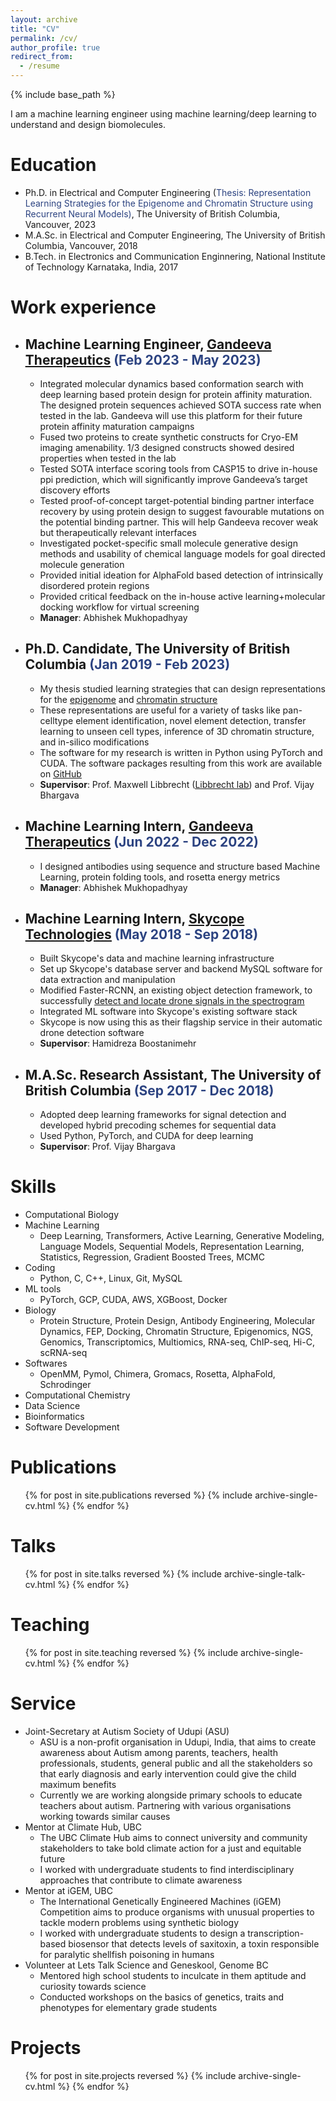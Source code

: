 ```yaml
---
layout: archive
title: "CV"
permalink: /cv/
author_profile: true
redirect_from:
  - /resume
---
```


{% include base_path %}
 
I am a machine learning engineer using machine learning/deep learning to understand and design biomolecules.

Education
======
* Ph.D. in Electrical and Computer Engineering (<span style="color:#2C4381">Thesis: Representation Learning Strategies for the Epigenome and Chromatin Structure using Recurrent Neural Models)</span>, The University of British Columbia, Vancouver, 2023 
* M.A.Sc. in Electrical and Computer Engineering, The University of British Columbia, Vancouver, 2018
* B.Tech. in Electronics and Communication Enginnering, National Institute of Technology Karnataka, India, 2017 

Work experience
======
* ## Machine Learning Engineer, <a href="https://www.gandeeva.com/"><u>Gandeeva Therapeutics</u></a> <span style="color:#2C4381">(Feb 2023 - May 2023)</span> 
  * Integrated molecular dynamics based conformation search with deep learning based protein design for protein affinity maturation. The designed protein sequences achieved SOTA success rate when tested in the lab. Gandeeva will use this platform for their future protein affinity maturation campaigns
  * Fused two proteins to create synthetic constructs for Cryo-EM imaging amenability. 1/3 designed constructs showed desired properties when tested in the lab
  * Tested SOTA interface scoring tools from CASP15 to drive in-house ppi prediction, which will significantly improve Gandeeva’s target discovery efforts
  * Tested proof-of-concept target-potential binding partner interface recovery by using protein design to suggest favourable mutations on the potential binding partner. This will help Gandeeva recover weak but therapeutically relevant interfaces
  * Investigated pocket-specific small molecule generative design methods and usability of chemical language models for goal directed molecule generation
  * Provided initial ideation for AlphaFold based detection of intrinsically disordered protein regions
  * Provided critical feedback on the in-house active learning+molecular docking workflow for virtual screening
  * **Manager**: Abhishek Mukhopadhyay

* ## Ph.D. Candidate, The University of British Columbia <span style="color:#2C4381">(Jan 2019 - Feb 2023)</span> 
  * My thesis studied learning strategies that can design representations for the <a href="https://kevinbdsouza.github.io/publications/epilstm"><u>epigenome</u></a> and <a href="https://kevinbdsouza.github.io/publications/hiclstm"><u>chromatin structure</u></a>
  * These representations are useful for a variety of tasks like pan-celltype element identification, novel element detection, transfer learning to unseen cell types, inference of 3D chromatin structure, and in-silico modifications
  * The software for my research is written in Python using PyTorch and CUDA. The software packages resulting from this work are available on <a href="https://github.com/kevinbdsouza"><u>GitHub</u></a>
  * **Supervisor**: Prof. Maxwell Libbrecht (<a href="https://www.libbrechtlab.com"><u>Libbrecht lab</u></a>) and Prof. Vijay Bhargava

* ## Machine Learning Intern, <a href="https://www.gandeeva.com/"><u>Gandeeva Therapeutics</u></a> <span style="color:#2C4381">(Jun 2022 - Dec 2022)</span> 
  * I designed antibodies using sequence and structure based Machine Learning, protein folding tools, and rosetta energy metrics
  * **Manager**: Abhishek Mukhopadhyay

* ## Machine Learning Intern, <a href="https://www.skycope.com/"><u>Skycope Technologies</u></a> <span style="color:#2C4381"> (May 2018 - Sep 2018)</span>
  * Built Skycope's data and machine learning infrastructure 
  * Set up Skycope's database server and backend MySQL software for data extraction and manipulation 
  * Modified Faster-RCNN, an existing object detection framework, to successfully <a href="https://kevinbdsouza.github.io/publications/frcnn"><u>detect and locate drone signals in the spectrogram</u></a>
  * Integrated ML software into Skycope's existing software stack 
  * Skycope is now using this as their flagship service in their automatic drone detection software
  * **Supervisor**: Hamidreza Boostanimehr

* ## M.A.Sc. Research Assistant, The University of British Columbia <span style="color:#2C4381"> (Sep 2017 - Dec 2018)</span>
  * Adopted deep learning frameworks for signal detection and developed hybrid precoding schemes for sequential data
  * Used Python, PyTorch, and CUDA for deep learning
  * **Supervisor**: Prof. Vijay Bhargava

  
Skills
======
* Computational Biology
* Machine Learning 
  * Deep Learning, Transformers, Active Learning, Generative Modeling, Language Models, Sequential Models, Representation Learning, Statistics, Regression, Gradient Boosted Trees, MCMC
* Coding 
  * Python, C, C++, Linux, Git, MySQL
* ML tools 
  * PyTorch, GCP, CUDA, AWS, XGBoost, Docker
* Biology 
  * Protein Structure, Protein Design, Antibody Engineering, Molecular Dynamics, FEP, Docking, Chromatin Structure, Epigenomics, NGS, Genomics, Transcriptomics, Multiomics, RNA-seq, ChIP-seq, Hi-C, scRNA-seq
* Softwares
  * OpenMM, Pymol, Chimera, Gromacs, Rosetta, AlphaFold, Schrodinger
* Computational Chemistry
* Data Science 
* Bioinformatics
* Software Development 



Publications
======
  <ul>{% for post in site.publications reversed %}
    {% include archive-single-cv.html %}
  {% endfor %}</ul>
  
Talks
======
  <ul>{% for post in site.talks reversed %}
    {% include archive-single-talk-cv.html %}
  {% endfor %}</ul>
  
Teaching
======
  <ul>{% for post in site.teaching reversed %}
    {% include archive-single-cv.html %}
  {% endfor %}</ul>
  
Service 
======
* Joint-Secretary at Autism Society of Udupi (ASU)
  * ASU is a non-profit organisation in Udupi, India, that aims to create awareness about Autism among parents, teachers, health professionals, students, general public and all the stakeholders so that early diagnosis and early intervention could give the child maximum benefits
  * Currently we are working alongside primary schools to educate teachers about autism. Partnering with various organisations working towards similar causes 
* Mentor at Climate Hub, UBC
  * The UBC Climate Hub aims to connect university and community stakeholders to take bold climate action for a just and equitable future
  * I worked with undergraduate students to find interdisciplinary approaches that contribute to climate awareness
* Mentor at iGEM, UBC
  * The International Genetically Engineered Machines (iGEM) Competition aims to produce organisms with unusual properties to tackle modern problems using synthetic biology
  * I worked with undergraduate students to design a transcription-based biosensor that detects levels of saxitoxin, a toxin responsible for paralytic shellfish poisoning in humans
* Volunteer at Lets Talk Science and Geneskool, Genome BC
  * Mentored high school students to inculcate in them aptitude and curiosity towards science
  * Conducted workshops on the basics of genetics, traits and phenotypes for elementary grade students

Projects
======
  <ul>{% for post in site.projects reversed %}
    {% include archive-single-cv.html %}
  {% endfor %}</ul>
